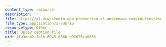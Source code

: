```yaml
---
content_type: resource
description: ''
file: https://ol-ocw-studio-app-production.s3.amazonaws.com/courses/esd-172j-x-prize-workshop-grand-challenges-in-energy-fall-2009/ffa3deb2fc1b8945086bb92628ca0336_hwUTfNdgUaA.srt
file_type: application/x-subrip
resourcetype: Other
title: 3play caption file
uid: ffa3deb2-fc1b-8945-086b-b92628ca0336
---
```

